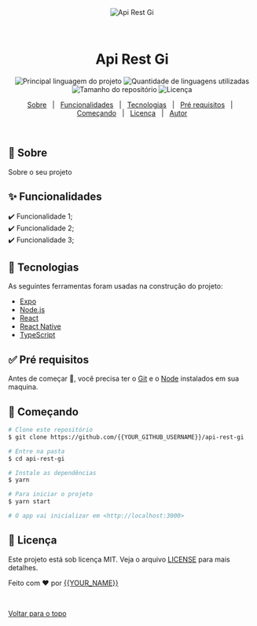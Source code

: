 <div align="center" id="top"> 
  <img src="./.github/app.gif" alt="Api Rest Gi" />

  &#xa0;

  <!-- <a href="https://apirestgi.netlify.com">Demo</a> -->
</div>

<h1 align="center">Api Rest Gi</h1>

<p align="center">
  <img alt="Principal linguagem do projeto" src="https://img.shields.io/github/languages/top/{{YOUR_GITHUB_USERNAME}}/api-rest-gi?color=56BEB8">

  <img alt="Quantidade de linguagens utilizadas" src="https://img.shields.io/github/languages/count/{{YOUR_GITHUB_USERNAME}}/api-rest-gi?color=56BEB8">

  <img alt="Tamanho do repositório" src="https://img.shields.io/github/repo-size/{{YOUR_GITHUB_USERNAME}}/api-rest-gi?color=56BEB8">

  <img alt="Licença" src="https://img.shields.io/github/license/{{YOUR_GITHUB_USERNAME}}/api-rest-gi?color=56BEB8">

  <!-- <img alt="Github issues" src="https://img.shields.io/github/issues/{{YOUR_GITHUB_USERNAME}}/api-rest-gi?color=56BEB8" /> -->

  <!-- <img alt="Github forks" src="https://img.shields.io/github/forks/{{YOUR_GITHUB_USERNAME}}/api-rest-gi?color=56BEB8" /> -->

  <!-- <img alt="Github stars" src="https://img.shields.io/github/stars/{{YOUR_GITHUB_USERNAME}}/api-rest-gi?color=56BEB8" /> -->
</p>

<!-- Status -->

<!-- <h4 align="center"> 
	🚧  Api Rest Gi 🚀 Em construção...  🚧
</h4> 

<hr> -->

<p align="center">
  <a href="#dart-sobre">Sobre</a> &#xa0; | &#xa0; 
  <a href="#sparkles-funcionalidades">Funcionalidades</a> &#xa0; | &#xa0;
  <a href="#rocket-tecnologias">Tecnologias</a> &#xa0; | &#xa0;
  <a href="#white_check_mark-pré-requisitos">Pré requisitos</a> &#xa0; | &#xa0;
  <a href="#checkered_flag-começando">Começando</a> &#xa0; | &#xa0;
  <a href="#memo-licença">Licença</a> &#xa0; | &#xa0;
  <a href="https://github.com/{{YOUR_GITHUB_USERNAME}}" target="_blank">Autor</a>
</p>

<br>

## :dart: Sobre ##

Sobre o seu projeto

## :sparkles: Funcionalidades ##

:heavy_check_mark: Funcionalidade 1;\
:heavy_check_mark: Funcionalidade 2;\
:heavy_check_mark: Funcionalidade 3;

## :rocket: Tecnologias ##

As seguintes ferramentas foram usadas na construção do projeto:

- [Expo](https://expo.io/)
- [Node.js](https://nodejs.org/en/)
- [React](https://pt-br.reactjs.org/)
- [React Native](https://reactnative.dev/)
- [TypeScript](https://www.typescriptlang.org/)

## :white_check_mark: Pré requisitos ##

Antes de começar :checkered_flag:, você precisa ter o [Git](https://git-scm.com) e o [Node](https://nodejs.org/en/) instalados em sua maquina.

## :checkered_flag: Começando ##

```bash
# Clone este repositório
$ git clone https://github.com/{{YOUR_GITHUB_USERNAME}}/api-rest-gi

# Entre na pasta
$ cd api-rest-gi

# Instale as dependências
$ yarn

# Para iniciar o projeto
$ yarn start

# O app vai inicializar em <http://localhost:3000>
```

## :memo: Licença ##

Este projeto está sob licença MIT. Veja o arquivo [LICENSE](LICENSE.md) para mais detalhes.


Feito com :heart: por <a href="https://github.com/{{YOUR_GITHUB_USERNAME}}" target="_blank">{{YOUR_NAME}}</a>

&#xa0;

<a href="#top">Voltar para o topo</a>
